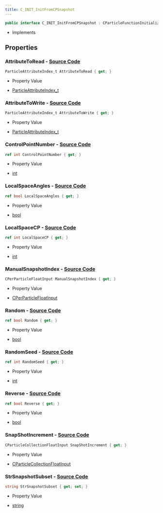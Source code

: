 ```yaml
---
title: C_INIT_InitFromCPSnapshot
---
```


```csharp
public interface C_INIT_InitFromCPSnapshot : CParticleFunctionInitializer, CParticleFunction, ISchemaClass<CParticleFunction>, ISchemaClass<CParticleFunctionInitializer>, ISchemaClass<C_INIT_InitFromCPSnapshot>, ISchemaField, ISchemaClass, INativeHandle
```

- Implements

## Properties

### **AttributeToRead** - [Source Code](https://github.com/swiftly-solution/swiftlys2/blob/main/managed/src/SwiftlyS2.Generated/Schemas/Interfaces/C_INIT_InitFromCPSnapshot.cs#L20)

```csharp
ParticleAttributeIndex_t AttributeToRead { get; }
```

- Property Value

- [ParticleAttributeIndex_t](/docs/api/shared/schemadefinitions/particleattributeindex_t)

### **AttributeToWrite** - [Source Code](https://github.com/swiftly-solution/swiftlys2/blob/main/managed/src/SwiftlyS2.Generated/Schemas/Interfaces/C_INIT_InitFromCPSnapshot.cs#L22)

```csharp
ParticleAttributeIndex_t AttributeToWrite { get; }
```

- Property Value

- [ParticleAttributeIndex_t](/docs/api/shared/schemadefinitions/particleattributeindex_t)

### **ControlPointNumber** - [Source Code](https://github.com/swiftly-solution/swiftlys2/blob/main/managed/src/SwiftlyS2.Generated/Schemas/Interfaces/C_INIT_InitFromCPSnapshot.cs#L16)

```csharp
ref int ControlPointNumber { get; }
```

- Property Value

- [int](https://learn.microsoft.com/dotnet/api/system.int32)

### **LocalSpaceAngles** - [Source Code](https://github.com/swiftly-solution/swiftlys2/blob/main/managed/src/SwiftlyS2.Generated/Schemas/Interfaces/C_INIT_InitFromCPSnapshot.cs#L36)

```csharp
ref bool LocalSpaceAngles { get; }
```

- Property Value

- [bool](https://learn.microsoft.com/dotnet/api/system.boolean)

### **LocalSpaceCP** - [Source Code](https://github.com/swiftly-solution/swiftlys2/blob/main/managed/src/SwiftlyS2.Generated/Schemas/Interfaces/C_INIT_InitFromCPSnapshot.cs#L24)

```csharp
ref int LocalSpaceCP { get; }
```

- Property Value

- [int](https://learn.microsoft.com/dotnet/api/system.int32)

### **ManualSnapshotIndex** - [Source Code](https://github.com/swiftly-solution/swiftlys2/blob/main/managed/src/SwiftlyS2.Generated/Schemas/Interfaces/C_INIT_InitFromCPSnapshot.cs#L32)

```csharp
CPerParticleFloatInput ManualSnapshotIndex { get; }
```

- Property Value

- [CPerParticleFloatInput](/docs/api/shared/schemadefinitions/cperparticlefloatinput)

### **Random** - [Source Code](https://github.com/swiftly-solution/swiftlys2/blob/main/managed/src/SwiftlyS2.Generated/Schemas/Interfaces/C_INIT_InitFromCPSnapshot.cs#L26)

```csharp
ref bool Random { get; }
```

- Property Value

- [bool](https://learn.microsoft.com/dotnet/api/system.boolean)

### **RandomSeed** - [Source Code](https://github.com/swiftly-solution/swiftlys2/blob/main/managed/src/SwiftlyS2.Generated/Schemas/Interfaces/C_INIT_InitFromCPSnapshot.cs#L34)

```csharp
ref int RandomSeed { get; }
```

- Property Value

- [int](https://learn.microsoft.com/dotnet/api/system.int32)

### **Reverse** - [Source Code](https://github.com/swiftly-solution/swiftlys2/blob/main/managed/src/SwiftlyS2.Generated/Schemas/Interfaces/C_INIT_InitFromCPSnapshot.cs#L28)

```csharp
ref bool Reverse { get; }
```

- Property Value

- [bool](https://learn.microsoft.com/dotnet/api/system.boolean)

### **SnapShotIncrement** - [Source Code](https://github.com/swiftly-solution/swiftlys2/blob/main/managed/src/SwiftlyS2.Generated/Schemas/Interfaces/C_INIT_InitFromCPSnapshot.cs#L30)

```csharp
CParticleCollectionFloatInput SnapShotIncrement { get; }
```

- Property Value

- [CParticleCollectionFloatInput](/docs/api/shared/schemadefinitions/cparticlecollectionfloatinput)

### **StrSnapshotSubset** - [Source Code](https://github.com/swiftly-solution/swiftlys2/blob/main/managed/src/SwiftlyS2.Generated/Schemas/Interfaces/C_INIT_InitFromCPSnapshot.cs#L18)

```csharp
string StrSnapshotSubset { get; set; }
```

- Property Value

- [string](https://learn.microsoft.com/dotnet/api/system.string)

